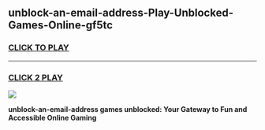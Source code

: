 
## unblock-an-email-address-Play-Unblocked-Games-Online-gf5tc
<h3>
<a href="https://premium76.site?title=unblock-an-email-address&ref=25A">CLICK TO PLAY</a></h3>
<hr>

<h3>
<a href="https://premium76.site?title=unblock-an-email-address&ref=25A">CLICK 2 PLAY</a>
  
</h3>

<a href="https://premium76.site?title=unblock-an-email-address&ref=25A"><img src="https://clearcache.store/games.png"></a>


**unblock-an-email-address games unblocked: Your Gateway to Fun and Accessible Online Gaming**

